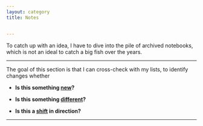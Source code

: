 ```yaml
---
layout: category
title: Notes


---
```

<p class="message">
  <span class="padded-dropcap">T</span>o catch up with an idea, I have to dive into the pile of archived notebooks, which is not an ideal to catch a big fish over the years.
</p>

---

The goal of this section is that I can cross-check with my lists, to identify changes whether

  - **Is this something <ins>new</ins>?**
  
  - **Is this something <ins>different</ins>?**
  
  - **Is this a <ins>shift</ins> in direction?**

---



